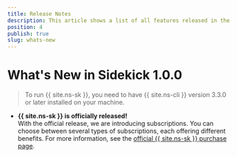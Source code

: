 ```yaml
---
title: Release Notes
description: This article shows a list of all features released in the latest version of Sidekick.
position: 4
publish: true
slug: whats-new
---
```


# What's New in Sidekick 1.0.0

> To run {{ site.ns-sk }}, you need to have {{ site.ns-cli }} version 3.3.0 or later installed on your machine. 

* **{{ site.ns-sk }} is officially released!** <br /> With the official release, we are introducing subscriptions. You can choose between several types of subscriptions, each offering different benefits. For more information, see the [official {{ site.ns-sk }} purchase page](https://www.nativescript.org/nativescript-sidekick/purchase).




	
